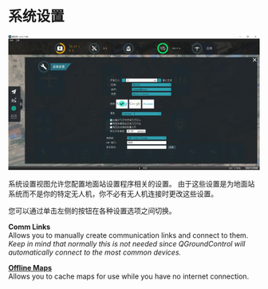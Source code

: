 # 系统设置

![](SettingsView.jpg)

系统设置视图允许您配置地面站设置程序相关的设置。 由于这些设置是为地面站系统而不是你的特定无人机，你不必有无人机连接时更改这些设置。

您可以通过单击左侧的按钮在各种设置选项之间切换。

**Comm Links**
<br>Allows you to manually create communication links and connect to them. *Keep in mind that normally this is not needed since QGroundControl will automatically connect to the most common devices.*

**[Offline Maps](OfflineMaps.md)**
<br>Allows you to cache maps for use while you have no internet connection.